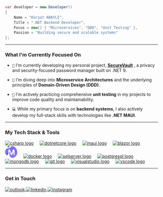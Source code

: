 ```csharp
var developer = new Developer()
{
    Name = "Kürşat ABAYLI",
    Title = ".NET Backend Developer",
    Focus = new[] { "Microservices", "DDD", "Unit Testing" },
    Passion = "Building secure and scalable systems"
};
```

---

### What I'm Currently Focused On

- `🚀` I'm currently developing my personal project, **[SecureVault](https://github.com/kursatabayli/SecureVault)** , a privacy and security-focused password manager built on .NET 9.

- `🧠` I'm diving deep into **Microservice Architectures** and the underlying principles of **Domain-Driven Design (DDD)**.

- `🧪` I'm actively practicing comprehensive **unit testing** in my projects to improve code quality and maintainability.

- `💻` While my primary focus is on **backend systems**, I also actively develop my full-stack skills with technologies like **.NET MAUI**.

---

### My Tech Stack & Tools

<div align="left">
  <a href="https://dotnet.microsoft.com/en-us/languages/csharp" target="_blank" rel="noreferrer"><img src="https://cdn.jsdelivr.net/gh/devicons/devicon/icons/csharp/csharp-original.svg" height="40" alt="csharp logo"  /></a>
  <img width="12" />
  <a href="https://dotnet.microsoft.com/" target="_blank" rel="noreferrer"><img src="https://cdn.jsdelivr.net/gh/devicons/devicon/icons/dotnetcore/dotnetcore-original.svg" height="40" alt="dotnetcore logo"  /></a>
  <img width="12" />
  <a href="https://dotnet.microsoft.com/apps/maui" target="_blank" rel="noreferrer"><img src="https://cdn.jsdelivr.net/gh/devicons/devicon/icons/dot-net/dot-net-original-wordmark.svg" height="40" alt="maui logo" /></a>
  <img width="12" />
  <a href="https://dotnet.microsoft.com/apps/aspnet/web-apps/blazor" target="_blank" rel="noreferrer"><img src="https://cdn.jsdelivr.net/gh/devicons/devicon/icons/blazor/blazor-original.svg" height="40" alt="blazor logo" /></a>
  <img width="12" />
  <a href="https://mudblazor.com/" target="_blank" rel="noreferrer"><img src="https://raw.githubusercontent.com/MudBlazor/MudBlazor/dev/content/MudBlazor.svg" height="40" alt="mudblazor logo"  /></a>
  <img width="12" />
  <a href="https://www.docker.com/" target="_blank" rel="noreferrer"><img src="https://cdn.jsdelivr.net/gh/devicons/devicon/icons/docker/docker-plain-wordmark.svg" height="40" alt="docker logo"  /></a>
  <img width="12" />
  <a href="https://www.microsoft.com/sql-server" target="_blank" rel="noreferrer"><img src="https://cdn.jsdelivr.net/gh/devicons/devicon/icons/microsoftsqlserver/microsoftsqlserver-plain.svg" height="40" alt="sqlserver logo"  /></a>
  <img width="12" />
  <a href="https://www.postgresql.org" target="_blank" rel="noreferrer"><img src="https://cdn.jsdelivr.net/gh/devicons/devicon/icons/postgresql/postgresql-plain-wordmark.svg" height="40" alt="postgresql logo"  /></a>
  <img width="12" />
  <a href="https://www.mongodb.com/" target="_blank" rel="noreferrer"><img src="https://cdn.jsdelivr.net/gh/devicons/devicon/icons/mongodb/mongodb-plain-wordmark.svg" height="40" alt="mongodb logo"  /></a>
  <img width="12" />
  <a href="https://git-scm.com/" target="_blank" rel="noreferrer"><img src="https://cdn.jsdelivr.net/gh/devicons/devicon/icons/git/git-plain.svg" height="40" alt="git logo"  /></a>
  <img width="12" />
  <a href="https://visualstudio.microsoft.com/" target="_blank" rel="noreferrer"><img src="https://cdn.jsdelivr.net/gh/devicons/devicon/icons/visualstudio/visualstudio-plain.svg" height="40" alt="visualstudio logo"  /></a>
  <img width="12" />
  <a href="https://code.visualstudio.com/" target="_blank" rel="noreferrer"><img src="https://cdn.jsdelivr.net/gh/devicons/devicon/icons/vscode/vscode-original.svg" height="40" alt="vscode logo"  /></a>
</div>

---

### Get in Touch

<div align="left">
  <a href="mailto:kursatabayli@outlook.com" target="_blank">
    <img align="center" src="https://raw.githubusercontent.com/sempostma/office365-icons/master/svg/outlook.svg" alt="outlook" height="30" width="40" />
  </a>
  <a href="https://linkedin.com/in/kursatabayli" target="_blank">
    <img align="center" src="https://raw.githubusercontent.com/rahuldkjain/github-profile-readme-generator/master/src/images/icons/Social/linked-in-alt.svg" alt="linkedin" height="30" width="40" />
  </a>
  <a href="https://instagram.com/kursat.abayli" target="_blank">
    <img align="center" src="https://raw.githubusercontent.com/rahuldkjain/github-profile-readme-generator/master/src/images/icons/Social/instagram.svg" alt="instagram" height="30" width="40" />
  </a>
</div>
